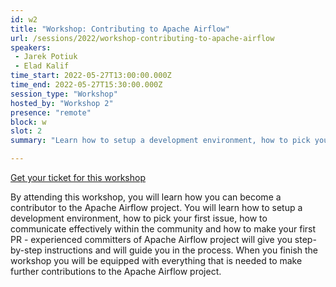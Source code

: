 ```yaml
---
id: w2
title: "Workshop: Contributing to Apache Airflow"
url: /sessions/2022/workshop-contributing-to-apache-airflow
speakers:
 - Jarek Potiuk
 - Elad Kalif
time_start: 2022-05-27T13:00:00.000Z
time_end: 2022-05-27T15:30:00.000Z
session_type: "Workshop"
hosted_by: "Workshop 2"
presence: "remote"
block: w
slot: 2
summary: "Learn how to setup a development environment, how to pick your first issue, how to communicate effectively within the community and how to make your first PR."

---
```


<a class="btn btn-primary text-white px-3 mb-2" target="_blank" href="https://ti.to/airflowsummit/2022-workshops">Get your ticket for this workshop</a>

By attending this workshop, you will learn how you can become a contributor to the Apache Airflow project. You will learn how to setup a development environment, how to pick your first issue, how to communicate effectively within the community and how to make your first PR - experienced committers of Apache Airflow project will give you step-by-step instructions and will guide you in the process. When you finish the workshop you will be equipped with everything that is needed to make further contributions to the Apache Airflow project.

